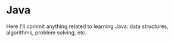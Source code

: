 # Java
Here I'll commit anything related to learning Java: data structures, algorithms, problem solving, etc.
